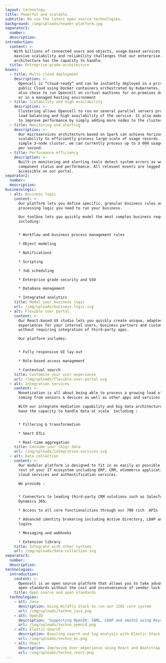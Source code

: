 ```yaml
---
layout: technology
title: Powerful and scalable.
subtitle: We use the latest open source technologies.
background: /img/uploads/header-platform.jpg
separator1:
  number:
  description:
introduction:
  content: >-
    With billions of connected users and objects, usage-based services face
    massive scalability and reliability challenges that our enterprise-grade
    architecture has the capacity to handle.
  title: Entreprise-grade-architecture
boxes:
  - title: Multi-cloud deployment
    description: >-
      Opencell is “cloud-ready” and can be instantly deployed in a private or a
      public Cloud using Docker containers orchestrated by Kubernetes. You can
      also chose to run Opencell on virtual machines for on-premises deployment
      or in a managed hosting environment
  - title: Scalability and high availability
    description: >-
      Clustering allows Opencell to run on several parallel servers providing
      load balancing and high availability of the service. It also makes it easy
      to improve performance by simply adding more nodes to the cluster.
  - title: Monitoring and alerting
    description: >-
      Our microservices architecture based on Spark can achieve horizontal
      scalability to efficiently process large-scale of usage records. With a
      simple 3-node cluster, we can currently process up to 3 000 usage records
      per second.
  - title: Performance efficiency
    description: >-
      Built-in monitoring and alerting tools detect system errors as well as
      component status and performance. All relevant events are logged and
      accessible on our portal.
separator2:
  number:
  description:
businesslogic:
  - alt: Business logic
    content: >-
      Our platform lets you define specific, granular business rules and
      processing logic you need to run your business.

      Our toolbox lets you quickly model the most complex business requirements
      including:


      * Workflow and business process management rules

      * Object modeling

      * Notifications

      * Scripting

      * Job scheduling

      * Enterprise grade security and SSO

      * Database management

      * Integrated analytics
    title: Model your business logic
    url: /img/uploads/business-logic.svg
  - alt: Flexible user portal
    content: >-
      Our React-based UX studio lets you quickly create unique, adapted
      experiences for your internal users, business partners and customers
      without requiring integration of third-party apps.

      Our platform includes:


      * Fully responsive UI lay-out

      * Role-based access management

      * Contextual search
    title: Customize your user experience
    url: /img/uploads/flexible-user-portal.svg
  - alt: Integration services
    content: >-
      Monetization is all about being able to process a growing load of data
      coming from sensors & devices as well as other apps and services.

      With our integrate mediation capability and big data architecture, you
      have the capacity to handle data at scale  including :


      * Filtering & transformation

      * Smart ETLs

      * Real-time aggregation
    title: Consume your (big) data
    url: /img/uploads/integration-services.svg
  - alt: Data collection
    content: >-
      Our modular platform is designed to fit in as easily as possible with the
      rest of your IT ecosystem including ERP, CRM, eCommerce applications,
      cloud services and authentification services.

      We provide :


      * Connectors to leading third-party CRM solutions such as Salesforce or
      Dynamics 365.

      * Access to all core functionalities through our 700 rich  APIs

      * Advanced identity brokering including Active Directory, LDAP and social
      logins

      * Messaging and webhooks

      * Extension library
    title: Integrate with other systems
    url: /img/uploads/data-collection.svg
separator3:
  number:
  description:
technologies:
  introduction:
    content: >-
      Opencell is an open source platform that allows you to take advantage of
      open standards without the cost and inconvenience of vendor lock-in.
    title: Open source and open standards
  technologies:
    - alt: Java
      description: Using Wildfly Stack to run our J2EE core system
      url: /img/uploads/techno_java.png
    - alt: OpenID
      description: 'Supporting OpenID, SAML, LDAP and oAuth2 using Keycloak'
      url: /img/uploads/techno_openid.png
    - alt: Elastic Search
      description: Boosting search and log analysis with Elastic Stack
      url: /img/uploads/techno_es.png
    - alt: React
      description: Improving User eXperience using React and Bootstrap
      url: /img/uploads/techno_react.png
---
```

